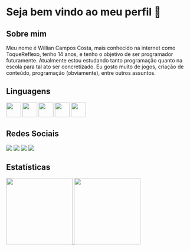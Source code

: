 # Seja bem vindo ao meu perfil 👋

<h2>Sobre mim</h2>
<p>Meu nome é Willian Campos Costa, mais conhecido na internet como ToqueReflexo, tenho 14 anos, e tenho o objetivo de ser programador futuramente. Atualmente estou estudando tanto programação quanto na escola para tal ato ser concretizado. Eu gosto muito de jogos, criação de conteúdo, programação (obviamente), entre outros assuntos.</p>

<h2>Linguagens</h2>
<div>
<img src="https://cdn.jsdelivr.net/gh/devicons/devicon@latest/icons/html5/html5-original.svg" width='40' height='40'/>
<img src="https://cdn.jsdelivr.net/gh/devicons/devicon@latest/icons/css3/css3-original.svg"  width='40' height='40'/>
<img src="https://cdn.jsdelivr.net/gh/devicons/devicon@latest/icons/javascript/javascript-original.svg" width='40' height='40' />
<img src="https://cdn.jsdelivr.net/gh/devicons/devicon@latest/icons/git/git-plain.svg" width='40' height='40'/>
<img src="https://cdn.jsdelivr.net/gh/devicons/devicon@latest/icons/c/c-plain.svg" width='40' height='40'/>       
</div>
          
<h2>Redes Sociais</h2>
<div>
<a href="https://www.youtube.com/@ToqueReflexo" target="_blank"><img loading="lazy" src="https://img.shields.io/badge/YouTube-FF0000?style=for-the-badge&logo=youtube&logoColor=white" target="_blank"></a>
<a href="https://www.instagram.com/toquereflexo/" target="_blank"><img loading="lazy" src="https://img.shields.io/badge/-Instagram-%23E4405F?style=for-the-badge&logo=instagram&logoColor=white" target="_blank"></a>
<a href="https://www.twitch.tv/toquereflexo" target="_blank"><img loading="lazy" src="https://img.shields.io/badge/Twitch-9146FF?style=for-the-badge&logo=twitch&logoColor=white" target="_blank"></a>
<a href = "mailto:toquereflexocontato@gmail.com"><img loading="lazy" src="https://img.shields.io/badge/Gmail-D14836?style=for-the-badge&logo=gmail&logoColor=white" target="_blank"></a> 
</div>

<h2>Estatísticas</h2>
<div>
<a href="https://github.com/touchrefletz">
<img loading="lazy" height="180em" src="https://github-readme-stats.vercel.app/api/top-langs/?username=touchrefletz&layout=compact&langs_count=7&theme=dracula"/>
<img loading="lazy" height="180em" src="https://github-readme-stats.vercel.app/api?username=touchrefletz&show_icons=true&theme=dracula&include_all_commits=true&count_private=true"/>
</div>
